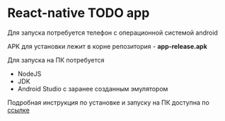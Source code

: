 # React-native TODO app
Для запуска потребуется телефон с операционной системой android

APK для установки лежит в корне репозитория - **app-release.apk**

Для запуска на ПК потребуется

- NodeJS
- JDK
- Android Studio с заранее созданным эмулятором

Подробная инструкция по установке и запуску на ПК доступна по [ссылке](https://reactnative.dev/docs/environment-setup)
